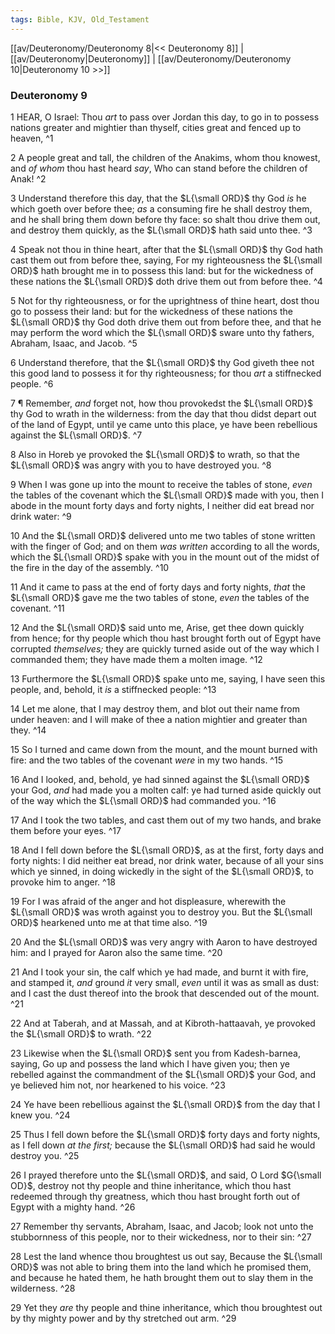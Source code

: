 ```yaml
---
tags: Bible, KJV, Old_Testament
---
```


[[av/Deuteronomy/Deuteronomy 8|<< Deuteronomy 8]] | [[av/Deuteronomy|Deuteronomy]] | [[av/Deuteronomy/Deuteronomy 10|Deuteronomy 10 >>]]

### Deuteronomy 9

1 HEAR, O Israel: Thou _art_ to pass over Jordan this day, to go in to possess nations greater and mightier than thyself, cities great and fenced up to heaven, ^1

2 A people great and tall, the children of the Anakims, whom thou knowest, and _of_ _whom_ thou hast heard _say_, Who can stand before the children of Anak! ^2

3 Understand therefore this day, that the $L{\small ORD}$ thy God _is_ he which goeth over before thee; _as_ a consuming fire he shall destroy them, and he shall bring them down before thy face: so shalt thou drive them out, and destroy them quickly, as the $L{\small ORD}$ hath said unto thee. ^3

4 Speak not thou in thine heart, after that the $L{\small ORD}$ thy God hath cast them out from before thee, saying, For my righteousness the $L{\small ORD}$ hath brought me in to possess this land: but for the wickedness of these nations the $L{\small ORD}$ doth drive them out from before thee. ^4

5 Not for thy righteousness, or for the uprightness of thine heart, dost thou go to possess their land: but for the wickedness of these nations the $L{\small ORD}$ thy God doth drive them out from before thee, and that he may perform the word which the $L{\small ORD}$ sware unto thy fathers, Abraham, Isaac, and Jacob. ^5

6 Understand therefore, that the $L{\small ORD}$ thy God giveth thee not this good land to possess it for thy righteousness; for thou _art_ a stiffnecked people. ^6

7 ¶ Remember, _and_ forget not, how thou provokedst the $L{\small ORD}$ thy God to wrath in the wilderness: from the day that thou didst depart out of the land of Egypt, until ye came unto this place, ye have been rebellious against the $L{\small ORD}$. ^7

8 Also in Horeb ye provoked the $L{\small ORD}$ to wrath, so that the $L{\small ORD}$ was angry with you to have destroyed you. ^8

9 When I was gone up into the mount to receive the tables of stone, _even_ the tables of the covenant which the $L{\small ORD}$ made with you, then I abode in the mount forty days and forty nights, I neither did eat bread nor drink water: ^9

10 And the $L{\small ORD}$ delivered unto me two tables of stone written with the finger of God; and on them _was_ _written_ according to all the words, which the $L{\small ORD}$ spake with you in the mount out of the midst of the fire in the day of the assembly. ^10

11 And it came to pass at the end of forty days and forty nights, _that_ the $L{\small ORD}$ gave me the two tables of stone, _even_ the tables of the covenant. ^11

12 And the $L{\small ORD}$ said unto me, Arise, get thee down quickly from hence; for thy people which thou hast brought forth out of Egypt have corrupted _themselves;_ they are quickly turned aside out of the way which I commanded them; they have made them a molten image. ^12

13 Furthermore the $L{\small ORD}$ spake unto me, saying, I have seen this people, and, behold, it _is_ a stiffnecked people: ^13

14 Let me alone, that I may destroy them, and blot out their name from under heaven: and I will make of thee a nation mightier and greater than they. ^14

15 So I turned and came down from the mount, and the mount burned with fire: and the two tables of the covenant _were_ in my two hands. ^15

16 And I looked, and, behold, ye had sinned against the $L{\small ORD}$ your God, _and_ had made you a molten calf: ye had turned aside quickly out of the way which the $L{\small ORD}$ had commanded you. ^16

17 And I took the two tables, and cast them out of my two hands, and brake them before your eyes. ^17

18 And I fell down before the $L{\small ORD}$, as at the first, forty days and forty nights: I did neither eat bread, nor drink water, because of all your sins which ye sinned, in doing wickedly in the sight of the $L{\small ORD}$, to provoke him to anger. ^18

19 For I was afraid of the anger and hot displeasure, wherewith the $L{\small ORD}$ was wroth against you to destroy you. But the $L{\small ORD}$ hearkened unto me at that time also. ^19

20 And the $L{\small ORD}$ was very angry with Aaron to have destroyed him: and I prayed for Aaron also the same time. ^20

21 And I took your sin, the calf which ye had made, and burnt it with fire, and stamped it, _and_ ground _it_ very small, _even_ until it was as small as dust: and I cast the dust thereof into the brook that descended out of the mount. ^21

22 And at Taberah, and at Massah, and at Kibroth-hattaavah, ye provoked the $L{\small ORD}$ to wrath. ^22

23 Likewise when the $L{\small ORD}$ sent you from Kadesh-barnea, saying, Go up and possess the land which I have given you; then ye rebelled against the commandment of the $L{\small ORD}$ your God, and ye believed him not, nor hearkened to his voice. ^23

24 Ye have been rebellious against the $L{\small ORD}$ from the day that I knew you. ^24

25 Thus I fell down before the $L{\small ORD}$ forty days and forty nights, as I fell down _at_ _the_ _first;_ because the $L{\small ORD}$ had said he would destroy you. ^25

26 I prayed therefore unto the $L{\small ORD}$, and said, O Lord $G{\small OD}$, destroy not thy people and thine inheritance, which thou hast redeemed through thy greatness, which thou hast brought forth out of Egypt with a mighty hand. ^26

27 Remember thy servants, Abraham, Isaac, and Jacob; look not unto the stubbornness of this people, nor to their wickedness, nor to their sin: ^27

28 Lest the land whence thou broughtest us out say, Because the $L{\small ORD}$ was not able to bring them into the land which he promised them, and because he hated them, he hath brought them out to slay them in the wilderness. ^28

29 Yet they _are_ thy people and thine inheritance, which thou broughtest out by thy mighty power and by thy stretched out arm. ^29
